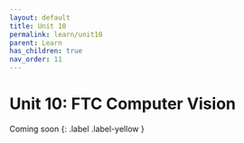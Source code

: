 ```yaml
---
layout: default
title: Unit 10
permalink: learn/unit10
parent: Learn
has_children: true
nav_order: 11
---
```


# Unit 10: FTC Computer Vision

<!-- prettier-ignore-start -->

Coming soon
{: .label .label-yellow }

<!-- prettier-ignore-end -->
